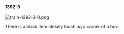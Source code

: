 #### 1392-3
![train-1392-3-0.png](https://github.com/lil-lab/nlvr/raw/master/nlvr/train/images/38/train-1392-3-0.png "train-1392-3-0.png")

There is a black item closely touching a corner of a box.